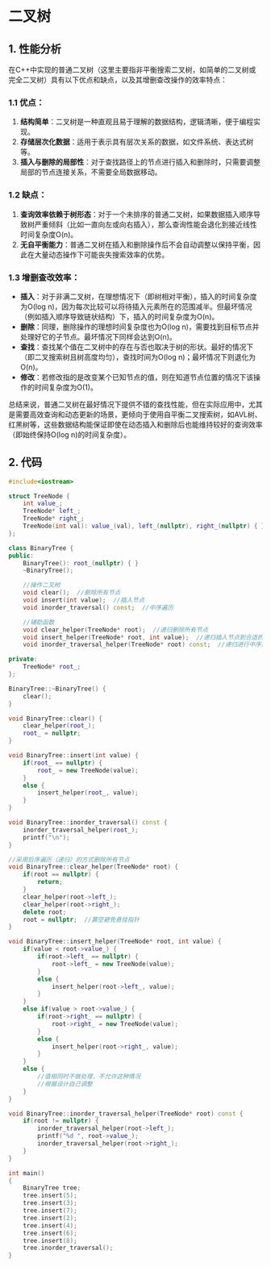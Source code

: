 # 二叉树

## 1. 性能分析

在C++中实现的普通二叉树（这里主要指非平衡搜索二叉树，如简单的二叉树或完全二叉树）具有以下优点和缺点，以及其增删查改操作的效率特点：

### 1.1 优点：
1. **结构简单**：二叉树是一种直观且易于理解的数据结构，逻辑清晰，便于编程实现。
2. **存储层次化数据**：适用于表示具有层次关系的数据，如文件系统、表达式树等。
3. **插入与删除的局部性**：对于查找路径上的节点进行插入和删除时，只需要调整局部的节点连接关系，不需要全局数据移动。

### 1.2 缺点：
1. **查询效率依赖于树形态**：对于一个未排序的普通二叉树，如果数据插入顺序导致树严重倾斜（比如一直向左或向右插入），那么查询性能会退化到接近线性时间复杂度O(n)。
2. **无自平衡能力**：普通二叉树在插入和删除操作后不会自动调整以保持平衡，因此在大量动态操作下可能丧失搜索效率的优势。

### 1.3 增删查改效率：
- **插入**：对于非满二叉树，在理想情况下（即树相对平衡），插入的时间复杂度为O(log n)，因为每次比较可以将待插入元素所在的范围减半。但最坏情况（例如插入顺序导致链状结构）下，插入的时间复杂度为O(n)。
- **删除**：同理，删除操作的理想时间复杂度也为O(log n)，需要找到目标节点并处理好它的子节点。最坏情况下同样会达到O(n)。
- **查找**：查找某个值在二叉树中的存在与否也取决于树的形状。最好的情况下（即二叉搜索树且树高度均匀），查找时间为O(log n)；最坏情况下则退化为O(n)。
- **修改**：若修改指的是改变某个已知节点的值，则在知道节点位置的情况下该操作的时间复杂度为O(1)。

总结来说，普通二叉树在最好情况下提供不错的查找性能，但在实际应用中，尤其是需要高效查询和动态更新的场景，更倾向于使用自平衡二叉搜索树，如AVL树、红黑树等，这些数据结构能保证即使在动态插入和删除后也能维持较好的查询效率（即始终保持O(log n)的时间复杂度）。

## 2. 代码

```c++
#include<iostream>

struct TreeNode {
    int value_;
    TreeNode* left_;
    TreeNode* right_;
    TreeNode(int val): value_(val), left_(nullptr), right_(nullptr) { }
};

class BinaryTree {
public:
    BinaryTree(): root_(nullptr) { }
    ~BinaryTree();

    //操作二叉树
    void clear();  //删除所有节点
    void insert(int value);  //插入节点
    void inorder_traversal() const;  //中序遍历

    //辅助函数
    void clear_helper(TreeNode* root);  //递归删除所有节点
    void insert_helper(TreeNode* root, int value);  //递归插入节点到合适的位置
    void inorder_traversal_helper(TreeNode* root) const;  //递归进行中序遍历

private:
    TreeNode* root_;
};

BinaryTree::~BinaryTree() {
    clear();
}

void BinaryTree::clear() {
    clear_helper(root_);
    root_ = nullptr;
}

void BinaryTree::insert(int value) {
    if(root_ == nullptr) {
        root_ = new TreeNode(value);
    }
    else {
        insert_helper(root_, value);
    }
}

void BinaryTree::inorder_traversal() const {
    inorder_traversal_helper(root_);
    printf("\n");
}

//采用后序遍历（递归）的方式删除所有节点
void BinaryTree::clear_helper(TreeNode* root) {
    if(root == nullptr) {
        return;
    }
    clear_helper(root->left_);
    clear_helper(root->right_);
    delete root;
    root = nullptr;  //置空避免悬挂指针
}

void BinaryTree::insert_helper(TreeNode* root, int value) {
    if(value < root->value_) {
        if(root->left_ == nullptr) {
            root->left_ = new TreeNode(value);
        }
        else {
            insert_helper(root->left_, value);
        }
    }
    else if(value > root->value_) {
        if(root->right_ == nullptr) {
            root->right_ = new TreeNode(value);
        }
        else {
            insert_helper(root->right_, value);
        }
    }
    else {
        //值相同时不做处理，不允许这种情况
        //根据设计自己调整
    }
}

void BinaryTree::inorder_traversal_helper(TreeNode* root) const {
    if(root != nullptr) {
        inorder_traversal_helper(root->left_);
        printf("%d ", root->value_);
        inorder_traversal_helper(root->right_);
    }
}

int main()
{
    BinaryTree tree;
    tree.insert(5);
    tree.insert(3);
    tree.insert(7);
    tree.insert(2);
    tree.insert(4);
    tree.insert(6);
    tree.insert(8);
    tree.inorder_traversal();
}
```

 